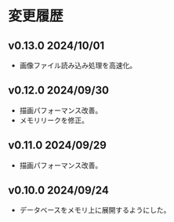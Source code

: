 # 変更履歴

## v0.13.0 2024/10/01
* 画像ファイル読み込み処理を高速化。

## v0.12.0 2024/09/30
* 描画パフォーマンス改善。
* メモリリークを修正。

## v0.11.0 2024/09/29
* 描画パフォーマンス改善。

## v0.10.0 2024/09/24
* データベースをメモリ上に展開するようにした。

